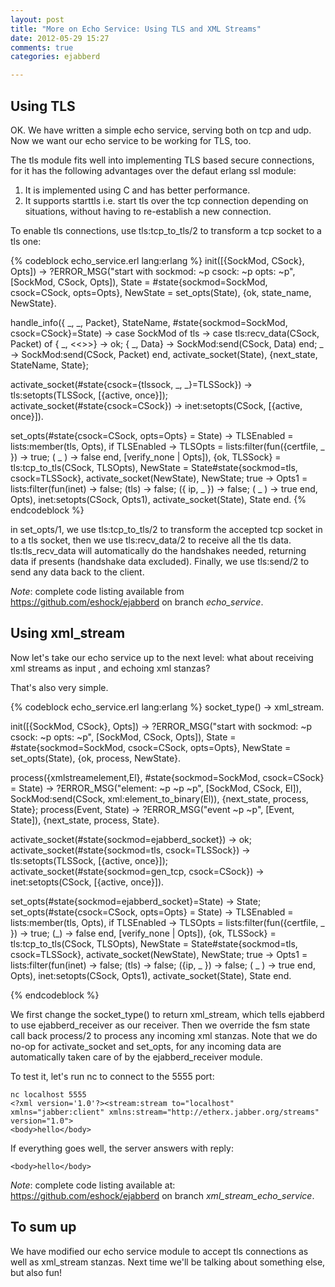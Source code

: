 ```yaml
---
layout: post
title: "More on Echo Service: Using TLS and XML Streams"
date: 2012-05-29 15:27
comments: true
categories: ejabberd

---
```


## Using TLS
OK. We have written a simple echo service, serving both on tcp and udp. Now we want our echo service to be working for TLS, too.

The tls module fits well into implementing TLS based secure connections, for it has the following advantages over the defaut erlang ssl module:

1. It is implemented using C and has better performance.
2. It supports starttls i.e. start tls over the tcp connection depending on situations, without having to re-establish a new connection.

To enable tls connections, use tls:tcp_to_tls/2 to transform a tcp socket to a tls one:

{% codeblock echo_service.erl lang:erlang %}
init([{SockMod, CSock}, Opts]) ->
    ?ERROR_MSG("start with sockmod: ~p csock: ~p opts: ~p", [SockMod, CSock, Opts]),
    State = #state{sockmod=SockMod, csock=CSock, opts=Opts},
    NewState = set_opts(State),
    {ok, state_name, NewState}.

handle_info({ _, _, Packet}, StateName, #state{sockmod=SockMod, csock=CSock}=State) ->
    case SockMod of
        tls ->
            case tls:recv_data(CSock, Packet) of
                { _, <<>>} ->
                    ok;
                { _, Data} ->
                    SockMod:send(CSock, Data)
            end;
        _ ->
            SockMod:send(CSock, Packet)
    end,
    activate_socket(State),
    {next_state, StateName, State};
    
activate_socket(#state{csock={tlssock, _, _}=TLSSock}) ->
    tls:setopts(TLSSock, [{active, once}]);
activate_socket(#state{csock=CSock}) ->
    inet:setopts(CSock, [{active, once}]).

set_opts(#state{csock=CSock, opts=Opts} = State) ->
    TLSEnabled = lists:member(tls, Opts),
    if
        TLSEnabled ->
            TLSOpts = lists:filter(fun({certfile, _ }) -> true;
                                      ( _ ) -> false
                                   end, 
                                   [verify_none | Opts]),
            {ok, TLSSock} = tls:tcp_to_tls(CSock, TLSOpts),
            NewState = State#state{sockmod=tls, csock=TLSSock},
            activate_socket(NewState),
            NewState;
        true ->
            Opts1 = lists:filter(fun(inet) -> false;
                                    (tls) -> false;
                                    ({ ip, _ }) -> false;
                                    ( _ ) -> true
                                 end, Opts),
            inet:setopts(CSock, Opts1),
            activate_socket(State),
            State
    end.
{% endcodeblock %}

in set_opts/1, we use tls:tcp_to_tls/2 to transform the accepted tcp socket in to a tls socket, then we use tls:recv_data/2 to receive all the tls data. tls:tls_recv_data will automatically do the handshakes needed, returning data if presents (handshake data excluded). Finally, we use tls:send/2 to send any data back to the client.

*Note*: complete code listing available from <https://github.com/eshock/ejabberd> on branch _echo_service_.

## Using xml_stream
Now let's take our echo service up to the next level: what about receiving xml streams as input , and echoing xml stanzas?

That's also very simple.

{% codeblock echo_service.erl lang:erlang %}
socket_type() ->
    xml_stream.

init([{SockMod, CSock}, Opts]) ->
    ?ERROR_MSG("start with sockmod: ~p csock: ~p opts: ~p", [SockMod, CSock, Opts]),
    State = #state{sockmod=SockMod, csock=CSock, opts=Opts},
    NewState = set_opts(State),
    {ok, process, NewState}.
    
process({xmlstreamelement,El}, #state{sockmod=SockMod, csock=CSock} = State) -> 
    ?ERROR_MSG("element: ~p ~p ~p", [SockMod, CSock, El]), 
    SockMod:send(CSock, xml:element_to_binary(El)),
    {next_state, process, State};
process(Event, State) ->
    ?ERROR_MSG("event ~p ~p", [Event, State]),
    {next_state, process, State}.
    
activate_socket(#state{sockmod=ejabberd_socket}) ->
    ok;
activate_socket(#state{sockmod=tls, csock=TLSSock}) ->
    tls:setopts(TLSSock, [{active, once}]);
activate_socket(#state{sockmod=gen_tcp, csock=CSock}) ->
    inet:setopts(CSock, [{active, once}]).

set_opts(#state{sockmod=ejabberd_socket}=State) ->
    State;
set_opts(#state{csock=CSock, opts=Opts} = State) ->
    TLSEnabled = lists:member(tls, Opts),
    if
        TLSEnabled ->
            TLSOpts = lists:filter(fun({certfile, _ }) -> true;
                                      (_) -> false
                                   end, 
                                   [verify_none | Opts]),
            {ok, TLSSock} = tls:tcp_to_tls(CSock, TLSOpts),
            NewState = State#state{sockmod=tls, csock=TLSSock},
            activate_socket(NewState),
            NewState;
        true ->
            Opts1 = lists:filter(fun(inet) -> false;
                                    (tls) -> false;
                                    ({ip, _ }) -> false;
                                    ( _ ) -> true
                                 end, Opts),
            inet:setopts(CSock, Opts1),
            activate_socket(State),
            State
    end.

{% endcodeblock %}

We first change the socket_type() to return xml_stream, which tells ejabberd to use ejabberd_receiver as our receiver. Then we override the fsm state call back process/2 to process any incoming xml stanzas. Note that we do no-op for activate_socket and set_opts, for any incoming data are automatically taken care of by the ejabberd_receiver module. 

To test it, let's run nc to connect to the 5555 port:

    nc localhost 5555
    <?xml version='1.0'?><stream:stream to="localhost" xmlns="jabber:client" xmlns:stream="http://etherx.jabber.org/streams" version="1.0">
    <body>hello</body>
    
If everything goes well, the server answers with reply:
    
    <body>hello</body>

*Note*: complete code listing available at: <https://github.com/eshock/ejabberd> on branch _xml_stream_echo_service_.

## To sum up
We have modified our echo service module to accept tls connections as well as xml_stream stanzas. Next time we'll be talking about something else, but also fun! 





